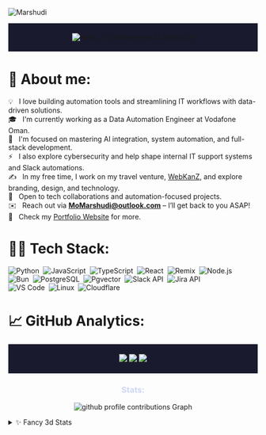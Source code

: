 ![Marshudi](https://user-images.githubusercontent.com/74038190/225813708-98b745f2-7d22-48cf-9150-083f1b00d6c9.gif)

<div align="center" style="background-color:#1a1a2e; padding: 20px;">
  <img src="https://readme-typing-svg.herokuapp.com?font=Ubuntu&weight=700&size=30&pause=1000&color=E6F7E0&background=1a1a2e00&center=true&width=500&height=75&lines=Hi%F0%9F%91%8B%2C+I'm+Mohammed+Al-Marshudi;IT+%26+Data+Automation+Engineer" alt="Hello, I'm Mohammed Al-Marshudi">
</div>

# 🤔 About me:

💡 &nbsp; I love building automation tools and streamlining IT workflows with data-driven solutions.\
🎓 &nbsp; I'm currently working as a Data Automation Engineer at Vodafone Oman.\
🌱 &nbsp; I'm focused on mastering AI integration, system automation, and full-stack development.\
⚡ &nbsp; I also explore cybersecurity and help shape internal IT support systems and Slack automations.\
✍️ &nbsp; In my free time, I work on my travel venture, [WebKanZ](https://webkanz.com), and explore branding, design, and technology.\
💬 &nbsp; Open to tech collaborations and automation-focused projects.\
✉️ &nbsp; Reach out via **MoMarshudi@outlook.com** – I’ll get back to you ASAP!\
📄 &nbsp; Check my [Portfolio Website](https://marshudi.com) for more.

# 🧑‍💻 Tech Stack:

![Python](https://img.shields.io/badge/-Python-333333?style=flat&logo=python)&nbsp;
![JavaScript](https://img.shields.io/badge/-JavaScript-333333?style=flat&logo=javascript)&nbsp;
![TypeScript](https://img.shields.io/badge/-TypeScript-333333?style=flat&logo=typescript)&nbsp;
![React](https://img.shields.io/badge/-React-333333?style=flat&logo=react)&nbsp;
![Remix](https://img.shields.io/badge/-Remix-333333?style=flat&logo=remix)&nbsp;
![Node.js](https://img.shields.io/badge/-Node.js-333333?style=flat&logo=node.js)&nbsp;\
![Bun](https://img.shields.io/badge/-Bun-333333?style=flat&logo=bun)&nbsp;
![PostgreSQL](https://img.shields.io/badge/-PostgreSQL-333333?style=flat&logo=postgresql)&nbsp;
![Pgvector](https://img.shields.io/badge/-Pgvector-333333?style=flat)&nbsp;
![Slack API](https://img.shields.io/badge/-Slack%20API-333333?style=flat&logo=slack)&nbsp;
![Jira API](https://img.shields.io/badge/-Jira%20API-333333?style=flat&logo=jira)&nbsp;\
![VS Code](https://img.shields.io/badge/-VS%20Code-333333?style=flat&logo=visual-studio-code)&nbsp;
![Linux](https://img.shields.io/badge/-Linux-333333?style=flat&logo=linux)&nbsp;
![Cloudflare](https://img.shields.io/badge/-Cloudflare-333333?style=flat&logo=cloudflare)

# 📈 GitHub Analytics:

<p align="center" style="background-color:#1a1a2e; padding: 20px;">
<a href="https://github.com/Marshudi">
  <img height="180em" src="https://github-readme-stats-eight-theta.vercel.app/api?username=Marshudi&show_icons=true&theme=vue-dark&include_all_commits=true&count_private=true" />
  <img height="180em" src="https://github-readme-stats-eight-theta.vercel.app/api/top-langs/?username=Marshudi&layout=compact&exclude_lang=java+r&theme=vue-dark" />
  <img height="180em" src="https://github-readme-streak-stats.herokuapp.com/?user=Marshudi&theme=vue-dark&hide_border=true"/>
</a>
</p>

<h3 style="color:#cdd6f4;" align="center"> Stats:</h3>
<p align="center" >
	<picture>
	  <source media="(prefers-color-scheme: dark)"  srcset="https://github-readme-activity-graph.vercel.app/graph?username=Ahmad-Mtr&theme=nightowl&hide_border=true&bg_color=1e1e2e&color=cdd6f4&title_color=cba6f7&line=89dceb&point=b4befe&area=true&area_color=cdd6f4" />
	  <source media="(prefers-color-scheme: light)" srcset="https://github-readme-activity-graph.vercel.app/graph?username=Ahmad-Mtr&theme=dracula&hide_border=true&bg_color=eff1f5&color=4c4f69&title_color=8839ef&line=04a5e5&%0D%0Apoint=7287fd&area=true&area_color=04a5e5" />
	  <img alt="github profile contributions Graph"    src="https://github-readme-activity-graph.vercel.app/graph?username=Ahmad-Mtr&theme=nightowl&hide_border=true&bg_color=1e1e2e&color=cdd6f4&title_color=cba6f7&line=89dceb&point=b4befe&area=true&area_color=cdd6f4" />
	</picture>
</p>

<details>
    <summary>✨ Fancy 3d Stats</summary>
    <br />
    <p align="center" >
	<picture>
	  <source media="(prefers-color-scheme: dark)"  srcset="https://raw.githubusercontent.com/Ahmad-Mtr/Ahmad-Mtr/main/profile-3d-contrib/night.svg" />
	  <source media="(prefers-color-scheme: light)" srcset="https://raw.githubusercontent.com/Ahmad-Mtr/Ahmad-Mtr/main/profile-3d-contrib/day.svg" />
	  <img alt="github profile contributions chart"    src="https://raw.githubusercontent.com/Ahmad-Mtr/Ahmad-Mtr/main/profile-3d-contrib/night.svg" />
	</picture>
</p>

# 🤝🏻 Connect with Me:

<p align="center" style="background-color:#1a1a2e; padding: 20px;">
<a href="https://marshudi.com"><img src="https://img.shields.io/badge/-marshudi.com-3423A6?style=flat-square&logo=Google-Chrome&logoColor=white" alt="Portfolio"/></a>
<a href="https://linkedin.com/in/momarshudi"><img src="https://img.shields.io/badge/-Mohammed%20Al--Marshudi-0077B5?style=flat-square&logo=Linkedin&logoColor=white"/></a>
<a href="mailto:MoMarshudi@outlook.com"><img src="https://img.shields.io/badge/-MoMarshudi@outlook.com-D14836?style=flat-square&logo=Gmail&logoColor=white"/></a>
<a href="https://instagram.com/eMarshudi"><img src="https://img.shields.io/badge/-@eMarshudi-E4405F?style=flat-square&logo=Instagram&logoColor=white"/></a>
<a href="https://x.com/eMarshudi"><img src="https://img.shields.io/badge/-@eMarshudi-1DA1F2?style=flat-square&logo=Twitter&logoColor=white"/></a>
</p>

# 🔢 Visitor count:
<p>
  <img src="https://profile-counter.glitch.me/Marshudi/count.svg" />
</p>

<br><br>
<div align="center" style="background-color:#1a1a2e; padding: 20px;">
  <img src="https://media.giphy.com/media/LmNwrBhejkK9EFP504/giphy.gif" alt="Coding Overload"  width="300" height="300"/>
  <img src="https://media.giphy.com/media/9J7tdYltWyXIY/giphy.gif" alt="Debugging Frustration"  width="300" height="300"/>
</div>
